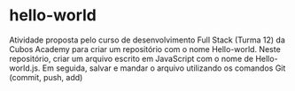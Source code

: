# hello-world

Atividade proposta pelo curso de desenvolvimento Full Stack (Turma 12) da Cubos Academy para criar um repositório com o nome Hello-world. Neste repositório, criar um arquivo escrito em JavaScript com o nome de Hello-world.js. Em seguida, salvar e mandar o arquivo utilizando os comandos Git (commit, push, add)
